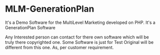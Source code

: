 # MLM-GenerationPlan

It's a Demo Software for the MultiLevel Marketing developed on PHP.
It's a GenerationPlan Software 

Any Interested person can contact for there own software which will be truly there copyrighted one.
Some Software is just for Test Original will be different from this one. As, per customer requirement.
